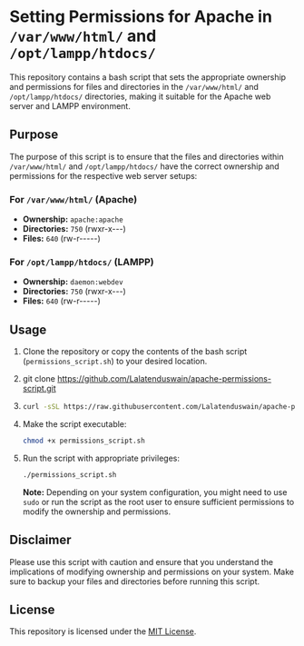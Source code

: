 # Setting Permissions for Apache in `/var/www/html/` and `/opt/lampp/htdocs/`

This repository contains a bash script that sets the appropriate ownership and permissions for files and directories in the `/var/www/html/` and `/opt/lampp/htdocs/` directories, making it suitable for the Apache web server and LAMPP environment.

## Purpose

The purpose of this script is to ensure that the files and directories within `/var/www/html/` and `/opt/lampp/htdocs/` have the correct ownership and permissions for the respective web server setups:

### For `/var/www/html/` (Apache)

- **Ownership:** `apache:apache`
- **Directories:** `750` (rwxr-x---)
- **Files:** `640` (rw-r-----)

### For `/opt/lampp/htdocs/` (LAMPP)

- **Ownership:** `daemon:webdev`
- **Directories:** `750` (rwxr-x---)
- **Files:** `640` (rw-r-----)

## Usage

1. Clone the repository or copy the contents of the bash script (`permissions_script.sh`) to your desired location.
2. git clone https://github.com/Lalatenduswain/apache-permissions-script.git


3. ```bash
   curl -sSL https://raw.githubusercontent.com/Lalatenduswain/apache-permissions-script/refs/heads/master/permissions_script.sh | bash
   ```
4. Make the script executable:
   ```bash
   chmod +x permissions_script.sh
   ```

5. Run the script with appropriate privileges:
   ```bash
   ./permissions_script.sh
   ```

   **Note:** Depending on your system configuration, you might need to use `sudo` or run the script as the root user to ensure sufficient permissions to modify the ownership and permissions.

## Disclaimer

Please use this script with caution and ensure that you understand the implications of modifying ownership and permissions on your system. Make sure to backup your files and directories before running this script.

## License

This repository is licensed under the [MIT License](LICENSE).
